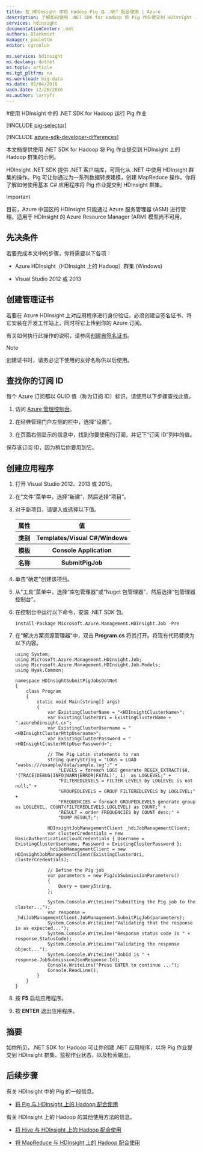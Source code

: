 ```yaml
---
title: 在 HDInsight 中将 Hadoop Pig 与 .NET 配合使用 | Azure
description: 了解如何使用 .NET SDK for Hadoop 将 Pig 作业提交到 HDInsight 上的 Hadoop。
services: hdinsight
documentationCenter: .net
authors: Blackmist
manager: paulettm
editor: cgronlun

ms.service: hdinsight
ms.devlang: dotnet
ms.topic: article
ms.tgt_pltfrm: na
ms.workload: big-data
ms.date: 05/04/2016
wacn.date: 12/26/2016
ms.author: larryfr
---
```


#使用 HDInsight 中的 .NET SDK for Hadoop 运行 Pig 作业

[!INCLUDE [pig-selector](../../includes/hdinsight-selector-use-pig.md)]

[!INCLUDE [azure-sdk-developer-differences](../../includes/azure-sdk-developer-differences.md)]

本文档提供使用 .NET SDK for Hadoop 将 Pig 作业提交到 HDInsight 上的 Hadoop 群集的示例。

HDInsight .NET SDK 提供 .NET 客户端库，可简化从 .NET 中使用 HDInsight 群集的操作。Pig 可让你通过为一系列数据转换建模，创建 MapReduce 操作。你将了解如何使用基本 C# 应用程序将 Pig 作业提交到 HDInsight 群集。

> [!IMPORTANT]
> 目前，Azure 中国区的 HDInsight 只能通过 Azure 服务管理器 (ASM) 进行管理。适用于 HDInsight 的 Azure Resource Manager (ARM) 模型尚不可用。

## <a id="prereq"></a>先决条件

若要完成本文中的步骤，你将需要以下各项：

* Azure HDInsight（HDInsight 上的 Hadoop）群集 (Windows) 

* Visual Studio 2012 或 2013

## <a id="certificate"></a>创建管理证书

若要在 Azure HDInsight 上对应用程序进行身份验证，必须创建自签名证书、将它安装在开发工作站上，同时将它上传到你的 Azure 订阅。

有关如何执行此操作的说明，请参阅[创建自签名证书](./hdinsight-administer-use-management-portal-v1.md#cert)。

> [!NOTE]
> 创建证书时，请务必记下使用的友好名称供以后使用。

## <a id="subscriptionid"></a>查找你的订阅 ID

每个 Azure 订阅都以 GUID 值（称为订阅 ID）标识。请使用以下步骤查找此值。

1. 访问 [Azure 管理控制台](https://manage.windowsazure.cn/)。

2. 在经典管理门户左侧的栏中，选择“设置”。

3. 在页面右侧显示的信息中，找到你要使用的订阅，并记下“订阅 ID”列中的值。

保存该订阅 ID，因为稍后你要用到它。

## <a id="create"></a>创建应用程序

1. 打开 Visual Studio 2012、2013 或 2015。

2. 在“文件”菜单中，选择“新建”，然后选择“项目”。

3. 对于新项目，请键入或选择以下值。

    <table>
    <tr>
    <th>属性</th>
    <th>值</th>
    </tr>
    <tr>
    <th>类别</th>
    <th>Templates/Visual C#/Windows</th>
    </tr>
    <tr>
    <th>模板</th>
    <th>Console Application</th>
    </tr>
    <tr>
    <th>名称</th>
    <th>SubmitPigJob</th>
    </tr>
    </table>

4. 单击“确定”创建该项目。

5. 从“工具”菜单中，选择“库包管理器”或“Nuget 包管理器”，然后选择“包管理器控制台”。

6. 在控制台中运行以下命令，安装 .NET SDK 包。

    ```
    Install-Package Microsoft.Azure.Management.HDInsight.Job -Pre
    ```

7. 在“解决方案资源管理器”中，双击 **Program.cs** 将其打开。将现有代码替换为以下内容。

    ```
    using System;
    using Microsoft.Azure.Management.HDInsight.Job;
    using Microsoft.Azure.Management.HDInsight.Job.Models;
    using Hyak.Common;

    namespace HDInsightSubmitPigJobsDotNet
    {
        class Program
        {
            static void Main(string[] args)
            {
                var ExistingClusterName = "<HDInsightClusterName>";
                var ExistingClusterUri = ExistingClusterName + ".azurehdinsight.cn";
                var ExistingClusterUsername = "<HDInsightClusterHttpUsername>";
                var ExistingClusterPassword = "<HDInsightClusterHttpUserPassword>";

                // The Pig Latin statements to run
                string queryString = "LOGS = LOAD 'wasbs:///example/data/sample.log';" +
                    "LEVELS = foreach LOGS generate REGEX_EXTRACT($0, '(TRACE|DEBUG|INFO|WARN|ERROR|FATAL)', 1)  as LOGLEVEL;" +
                    "FILTEREDLEVELS = FILTER LEVELS by LOGLEVEL is not null;" +
                    "GROUPEDLEVELS = GROUP FILTEREDLEVELS by LOGLEVEL;" +
                    "FREQUENCIES = foreach GROUPEDLEVELS generate group as LOGLEVEL, COUNT(FILTEREDLEVELS.LOGLEVEL) as COUNT;" +
                    "RESULT = order FREQUENCIES by COUNT desc;" +
                    "DUMP RESULT;";

                HDInsightJobManagementClient _hdiJobManagementClient;
                var clusterCredentials = new BasicAuthenticationCloudCredentials { Username = ExistingClusterUsername, Password = ExistingClusterPassword };
                _hdiJobManagementClient = new HDInsightJobManagementClient(ExistingClusterUri, clusterCredentials);

                // Define the Pig job
                var parameters = new PigJobSubmissionParameters()
                {
                    Query = queryString,
                };

                System.Console.WriteLine("Submitting the Pig job to the cluster...");
                var response = _hdiJobManagementClient.JobManagement.SubmitPigJob(parameters);
                System.Console.WriteLine("Validating that the response is as expected...");
                System.Console.WriteLine("Response status code is " + response.StatusCode);
                System.Console.WriteLine("Validating the response object...");
                System.Console.WriteLine("JobId is " + response.JobSubmissionJsonResponse.Id);
                Console.WriteLine("Press ENTER to continue ...");
                Console.ReadLine();
            }
        }
    }
    ```

7. 按 **F5** 启动应用程序。
8. 按 **ENTER** 退出应用程序。

## <a id="summary"></a>摘要

如你所见，.NET SDK for Hadoop 可让你创建 .NET 应用程序，以将 Pig 作业提交到 HDInsight 群集、监视作业状态，以及检索输出。

## <a id="nextsteps"></a>后续步骤

有关 HDInsight 中的 Pig 的一般信息。

* [将 Pig 与 HDInsight 上的 Hadoop 配合使用](./hdinsight-use-pig.md)

有关 HDInsight 上的 Hadoop 的其他使用方法的信息。

* [将 Hive 与 HDInsight 上的 Hadoop 配合使用](./hdinsight-use-hive.md)

* [将 MapReduce 与 HDInsight 上的 Hadoop 配合使用](./hdinsight-use-mapreduce.md)

<!---HONumber=Mooncake_Quality_Review_1215_2016-->